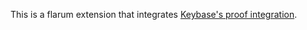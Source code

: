 This is a flarum extension that integrates [Keybase's proof integration](https://keybase.io/docs/proof_integration_guide).
